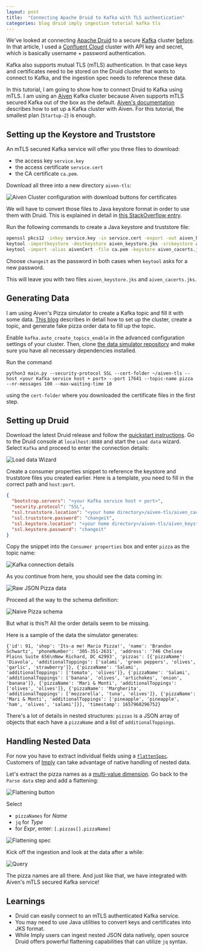 ```yaml
---
layout: post
title:  "Connecting Apache Druid to Kafka with TLS authentication"
categories: blog druid imply ingestion tutorial kafka tls
---
```


We've looked at connecting [Apache Druid](https://druid.apache.org/) to a secure [Kafka](https://kafka.apache.org/) cluster [before](/2021/10/19/reading-avro-streams-from-confluent-cloud-into-druid/). In that article, I used a [Confluent Cloud](https://confluent.cloud/) cluster with API key and secret, which is basically username + password authentication.

Kafka also supports mutual TLS (mTLS) authentication. In that case keys and certificates need to be stored on the Druid cluster that wants to connect to Kafka, and the ingestion spec needs to reference these data.

In this tutorial, I am going to show how to connect Druid to Kafka using mTLS. I am using an [Aiven](https://aiven.io/) Kafka cluster because Aiven supports mTLS secured Kafka out of the box as the default. [Aiven's documentation](https://developer.aiven.io/docs/products/kafka/getting-started.html) describes how to set up a Kafka cluster with Aiven. For this tutorial, the smallest plan (`Startup-2`) is enough.

## Setting up the Keystore and Truststore

An mTLS secured Kafka service will offer you three files to download:

- the access key `service.key`
- the access certificate `service.cert`
- the CA certificate `ca.pem`.

Download all three into a new directory `aiven-tls`:

![Aiven Cluster configuration with download buttons for certificates](/assets/2022-07-16-01.jpg)

We will have to convert those files to Java keystore format in order to use them with Druid. This is explained in detail in [this StackOverflow entry](https://stackoverflow.com/questions/45711911/add-certificates-to-key-store-and-trust-store).

Run the following commands to create a Java keystore and truststore file:

```bash
openssl pkcs12 -inkey service.key -in service.cert -export -out aiven_keystore.p12 -certfile ca.pem
keytool -importkeystore -destkeystore aiven_keystore.jks -srckeystore aiven_keystore.p12 -srcstoretype pkcs12
keytool -import -alias aivenCert -file ca.pem -keystore aiven_cacerts.jks 
```

Choose `changeit` as the password in both cases when `keytool` asks for a new password. 

This will leave you with two files `aiven_keystore.jks` and `aiven_cacerts.jks`.

## Generating Data

I am using Aiven's Pizza simulator to create a Kafka topic and fill it with some data. [This blog](https://aiven.io/blog/create-your-own-data-stream-for-kafka-with-python-and-faker) describes in detail how to set up the cluster, create a topic, and generate fake pizza order data to fill up the topic.

Enable `kafka.auto_create_topics_enable` in the advanced configuration settings of your cluster. Then, clone [the data simulator repository](https://github.com/aiven/python-fake-data-producer-for-apache-kafka) and make sure you have all necessary dependencies installed.

Run the command

```
python3 main.py --security-protocol SSL --cert-folder ~/aiven-tls --host <your Kafka service host + port> --port 17641 --topic-name pizza --nr-messages 100 --max-waiting-time 10
```

using the `cert-folder` where you downloaded the certificate files in the first step.

## Setting up Druid

Download the latest Druid release and follow the [quickstart instructions](https://druid.apache.org/docs/latest/tutorials/index.html). Go to the Druid console at `localhost:8888` and start the `Load data` wizard. Select `Kafka` and proceed to enter the connection details:

![Load data Wizard](/assets/2022-07-16-02.jpg)

Create a consumer properties snippet to reference the keystore and truststore files you created earlier. Here is a template, you need to fill in the correct path and `host:port`.

```json
{
  "bootstrap.servers": "<your Kafka service host + port>",
  "security.protocol": "SSL",
  "ssl.truststore.location": "<your home directory>/aiven-tls/aiven_cacerts.jks",
  "ssl.truststore.password": "changeit",
  "ssl.keystore.location": "<your home directory>/aiven-tls/aiven_keystore.jks",
  "ssl.keystore.password": "changeit"
}
```

Copy the snippet into the `Consumer properties` box and enter `pizza` as the topic name:

![Kafka connection details](/assets/2022-07-16-03.jpg)

As you continue from here, you should see the data coming in:

![Raw JSON Pizza data](/assets/2022-07-16-04.jpg)

Proceed all the way to the schema definition:

![Naive Pizza schema](/assets/2022-07-16-05.jpg)

But what is this?! All the order details seem to be missing.

Here is a sample of the data the simulator generates:

```
{'id': 91, 'shop': 'Its-a me! Mario Pizza!', 'name': 'Brandon Schwartz', 'phoneNumber': '305-351-2631', 'address': '746 Chelsea Plains Suite 656\nNew Richard, DC 42993', 'pizzas': [{'pizzaName': 'Diavola', 'additionalToppings': ['salami', 'green peppers', 'olives', 'garlic', 'strawberry']}, {'pizzaName': 'Salami', 'additionalToppings': ['tomato', 'olives']}, {'pizzaName': 'Salami', 'additionalToppings': ['banana', 'olives', 'artichokes', 'onion', 'banana']}, {'pizzaName': 'Mari & Monti', 'additionalToppings': ['olives', 'olives']}, {'pizzaName': 'Margherita', 'additionalToppings': ['mozzarella', 'tuna', 'olives']}, {'pizzaName': 'Mari & Monti', 'additionalToppings': ['pineapple', 'pineapple', 'ham', 'olives', 'salami']}], 'timestamp': 1657968296752}
```

There's a lot of details in nested structures: `pizzas` is a JSON array of objects that each have a `pizzaName` and a list of `additionalToppings`.

## Handling Nested Data

For now you have to extract individual fields using a [`flattenSpec`](https://druid.apache.org/docs/0.23.0/ingestion/data-formats.html#flattenspec). Customers of [Imply](https://imply.io/) can take advantage of native handling of nested data.

Let's extract the pizza names as a [multi-value dimension](/2021/08/07/multivalue-dimensions-in-apache-druid-part-1/). Go back to the `Parse data` step and add a flattening:

![Flattening button](/assets/2022-07-16-06.jpg)

Select
- `pizzaNames` for _Name_
- `jq` for _Type_
- for _Expr_, enter: `[.pizzas[].pizzaName]`

![Flattening spec](/assets/2022-07-16-07.jpg)

Kick off the ingestion and look at the data after a while:

![Query](/assets/2022-07-16-08.jpg)

The pizza names are all there. And just like that, we have integrated with Aiven's mTLS secured Kafka service!

## Learnings

- Druid can easily connect to an mTLS authenticated Kafka service.
- You may need to use Java utilities to convert keys and certificates into JKS format.
- While Imply users can ingest nested JSON data natively, open source Druid offers powerful flattening capabilities that can utilize `jq` syntax.
